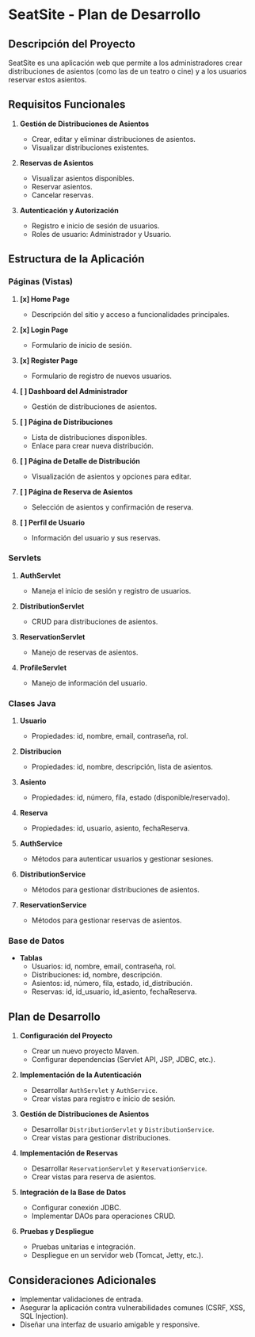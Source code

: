 # SeatSite - Plan de Desarrollo

## Descripción del Proyecto
SeatSite es una aplicación web que permite a los administradores crear distribuciones de asientos (como las de un teatro o cine) y a los usuarios reservar estos asientos.

## Requisitos Funcionales
1. **Gestión de Distribuciones de Asientos**
   - Crear, editar y eliminar distribuciones de asientos.
   - Visualizar distribuciones existentes.

2. **Reservas de Asientos**
   - Visualizar asientos disponibles.
   - Reservar asientos.
   - Cancelar reservas.

3. **Autenticación y Autorización**
   - Registro e inicio de sesión de usuarios.
   - Roles de usuario: Administrador y Usuario.

## Estructura de la Aplicación

### Páginas (Vistas)
1. **[x] Home Page**
   - Descripción del sitio y acceso a funcionalidades principales.

2. **[x] Login Page**
   - Formulario de inicio de sesión.

3. **[x] Register Page**
   - Formulario de registro de nuevos usuarios.

4. **[ ] Dashboard del Administrador**
   - Gestión de distribuciones de asientos.

5. **[ ] Página de Distribuciones**
   - Lista de distribuciones disponibles.
   - Enlace para crear nueva distribución.

6. **[ ] Página de Detalle de Distribución**
   - Visualización de asientos y opciones para editar.

7. **[ ] Página de Reserva de Asientos**
   - Selección de asientos y confirmación de reserva.

8. **[ ] Perfil de Usuario**
   - Información del usuario y sus reservas.

### Servlets
1. **AuthServlet**
   - Maneja el inicio de sesión y registro de usuarios.

2. **DistributionServlet**
   - CRUD para distribuciones de asientos.

3. **ReservationServlet**
   - Manejo de reservas de asientos.

4. **ProfileServlet**
   - Manejo de información del usuario.

### Clases Java
1. **Usuario**
   - Propiedades: id, nombre, email, contraseña, rol.

2. **Distribucion**
   - Propiedades: id, nombre, descripción, lista de asientos.

3. **Asiento**
   - Propiedades: id, número, fila, estado (disponible/reservado).

4. **Reserva**
   - Propiedades: id, usuario, asiento, fechaReserva.

5. **AuthService**
   - Métodos para autenticar usuarios y gestionar sesiones.

6. **DistributionService**
   - Métodos para gestionar distribuciones de asientos.

7. **ReservationService**
   - Métodos para gestionar reservas de asientos.

### Base de Datos
- **Tablas**
  - Usuarios: id, nombre, email, contraseña, rol.
  - Distribuciones: id, nombre, descripción.
  - Asientos: id, número, fila, estado, id_distribución.
  - Reservas: id, id_usuario, id_asiento, fechaReserva.

## Plan de Desarrollo

1. **Configuración del Proyecto**
   - Crear un nuevo proyecto Maven.
   - Configurar dependencias (Servlet API, JSP, JDBC, etc.).

2. **Implementación de la Autenticación**
   - Desarrollar `AuthServlet` y `AuthService`.
   - Crear vistas para registro e inicio de sesión.

3. **Gestión de Distribuciones de Asientos**
   - Desarrollar `DistributionServlet` y `DistributionService`.
   - Crear vistas para gestionar distribuciones.

4. **Implementación de Reservas**
   - Desarrollar `ReservationServlet` y `ReservationService`.
   - Crear vistas para reserva de asientos.

5. **Integración de la Base de Datos**
   - Configurar conexión JDBC.
   - Implementar DAOs para operaciones CRUD.

6. **Pruebas y Despliegue**
   - Pruebas unitarias e integración.
   - Despliegue en un servidor web (Tomcat, Jetty, etc.).

## Consideraciones Adicionales
- Implementar validaciones de entrada.
- Asegurar la aplicación contra vulnerabilidades comunes (CSRF, XSS, SQL Injection).
- Diseñar una interfaz de usuario amigable y responsive.
